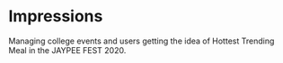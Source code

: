 # Impressions
Managing college events and users getting the idea of Hottest Trending Meal in the JAYPEE FEST 2020.
